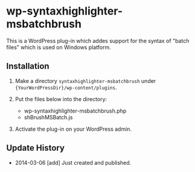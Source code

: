 wp-syntaxhighlighter-msbatchbrush
=================================

This is a WordPress plug-in which addes support for the syntax of "batch files"
which is used on Windows platform.


Installation
------------
1. Make a directory `syntaxhighlighter-msbatchbrush` under
   `{YourWordPressDir}/wp-content/plugins`.

2. Put the files below into the directory:
   - wp-syntaxhighlighter-msbatchbrush.php
   - shBrushMSBatch.js

3. Activate the plug-in on your WordPress admin.

Update History
--------------
- 2014-03-06 [add] Just created and published.
